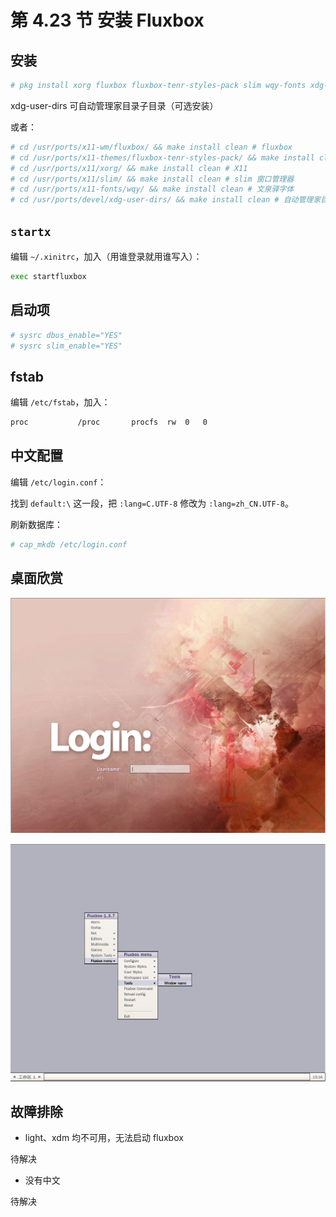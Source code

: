 # 第 4.23 节 安装 Fluxbox

## 安装

```sh
# pkg install xorg fluxbox fluxbox-tenr-styles-pack slim wqy-fonts xdg-user-dirs
```

xdg-user-dirs 可自动管理家目录子目录（可选安装）

或者：

```sh
# cd /usr/ports/x11-wm/fluxbox/ && make install clean # fluxbox
# cd /usr/ports/x11-themes/fluxbox-tenr-styles-pack/ && make install clean # fluxbox 主题 配置工具，未作为依赖包安装，包含语言包，但是没中文
# cd /usr/ports/x11/xorg/ && make install clean # X11
# cd /usr/ports/x11/slim/ && make install clean # slim 窗口管理器
# cd /usr/ports/x11-fonts/wqy/ && make install clean # 文泉驿字体
# cd /usr/ports/devel/xdg-user-dirs/ && make install clean # 自动管理家目录子目录
```


## `startx`

编辑 `~/.xinitrc`，加入（用谁登录就用谁写入）：

```sh
exec startfluxbox
```

## 启动项

```sh
# sysrc dbus_enable="YES"
# sysrc slim_enable="YES"
```

## fstab

编辑 `/etc/fstab`，加入：

```sh
proc           /proc       procfs  rw  0   0
```

## 中文配置


编辑 `/etc/login.conf`：

找到 `default:\` 这一段，把 `:lang=C.UTF-8` 修改为 `:lang=zh_CN.UTF-8`。

刷新数据库：

```sh
# cap_mkdb /etc/login.conf
```

## 桌面欣赏

![FreeBSD 安装 fluxbox](../.gitbook/assets/fluxbox1.png)

![FreeBSD 安装 fluxbox](../.gitbook/assets/fluxbox2.png)

## 故障排除

- light、xdm 均不可用，无法启动 fluxbox

待解决

- 没有中文

待解决